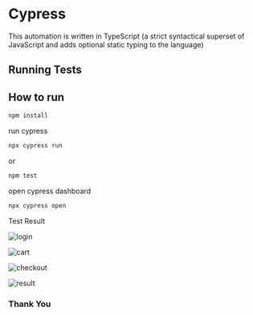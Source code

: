 # Cypress
This automation is written in TypeScript (a strict syntactical superset of JavaScript and adds optional static typing to the language)

## Running Tests

## How to run

```bash
npm install
```

run cypress
```bash
npx cypress run
```
or
```bash
npm test
```

open cypress dashboard
```bash
npx cypress open
```
Test Result

![login](https://user-images.githubusercontent.com/17744851/220660232-d0e8f15e-ad0f-4656-92d2-c1d9caa59481.png)

![cart](https://user-images.githubusercontent.com/17744851/220660255-6b4f8e41-23f7-4f92-98e6-2b0ae0932e46.png)

![checkout](https://user-images.githubusercontent.com/17744851/220660270-3458f654-092a-43c2-88f8-3f7f1dcc681f.png)

![result](https://user-images.githubusercontent.com/17744851/220660277-4d48b130-a7ed-4fd7-8e7e-a0ff172775e4.png)

### Thank You
